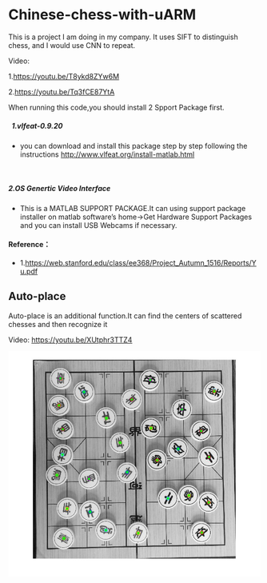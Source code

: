 Chinese-chess-with-uARM
=========================

This is a project I am doing in my company.
It uses SIFT to distinguish chess, and I would use CNN to repeat.

Video:

1.https://youtu.be/T8ykd8ZYw6M

2.https://youtu.be/Tq3fCE87YtA


When running this code,you should install 2 Spport Package first.
    
#####   1.vlfeat-0.9.20 
* you can download and install this package step by step following the instructions http://www.vlfeat.org/install-matlab.html
        
        
#####  2.OS Genertic Video Interface
* This is a MATLAB SUPPORT PACKAGE.It can using support package installer on matlab software’s home->Get Hardware Support Packages and you can install USB Webcams if necessary.








#### Reference：
* 1.https://web.stanford.edu/class/ee368/Project_Autumn_1516/Reports/Yu.pdf


Auto-place
----------

Auto-place is an additional function.It can find the centers of scattered chesses and then recognize it

Video:
https://youtu.be/XUtphr3TTZ4

![Example_jpg](Auto_place_result.jpg)
